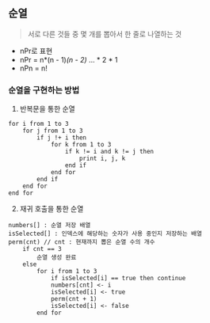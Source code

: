 ## 순열
> 서로 다른 것들 중 몇 개를 뽑아서 한 줄로 나열하는 것
- nPr로 표현
- nPr = n*(n - 1)*(n - 2)* ... * 2 * 1
- nPn = n!

### 순열을 구현하는 방법
1. 반복문을 통한 순열
```
for i from 1 to 3
    for j from 1 to 3
        if j !+ i then
            for k from 1 to 3
                if k != i and k != j then
                    print i, j, k
                end if
            end for
        end if
    end for
end for
```
2. 재귀 호출을 통한 순열
```
numbers[] : 순열 저장 배열
isSelected[] : 인덱스에 해당하는 숫자가 사용 중인지 저장하는 배열
perm(cnt) // cnt : 현재까지 뽑은 순열 수의 개수
    if cnt == 3
        순열 생성 완료
    else
        for i from 1 to 3
            if isSelected[i] == true then continue
            numbers[cnt] <- i
            isSelected[i] <- true
            perm(cnt + 1)
            isSelected[i] <- false
        end for
```